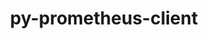 ---
title: "py-prometheus-client"
layout: cache
categories: [package, develop]
meta: {"compilers": ["gcc@=11.1.0", "gcc@=11.4.0", "oneapi@=2024.2.1"], "num_specs": 42, "num_specs_by_stack": {"data-vis-sdk": 7, "e4s": 7, "e4s-neoverse-v2": 7, "e4s-oneapi": 21, "root": 42}, "oss": ["ubuntu20.04", "ubuntu22.04"], "platforms": ["linux"], "stacks": ["data-vis-sdk", "e4s", "e4s-neoverse-v2", "e4s-oneapi", "root"], "targets": ["neoverse_v2", "x86_64_v3"], "versions": ["0.17.0"]}
spec_details: [{"compiler": "oneapi@=2024.2.1", "hash": "2e35wrtfqf7vtt2snq76bfcvrmjebu2g", "os": "ubuntu22.04", "platform": "linux", "size": "-", "stacks": ["e4s-oneapi", "root"], "target": "x86_64_v3", "variants": ["build_system=python_pip", "~twisted"], "versions": ["0.17.0"]}, {"compiler": "gcc@=11.4.0", "hash": "2h3hmykmp2gdwcl5vzh656qaa3yckkp5", "os": "ubuntu22.04", "platform": "linux", "size": "-", "stacks": ["e4s-neoverse-v2", "root"], "target": "neoverse_v2", "variants": ["build_system=python_pip", "~twisted"], "versions": ["0.17.0"]}, {"compiler": "oneapi@=2024.2.1", "hash": "2zpmfswxzht7bav3v426trewnwhh3lri", "os": "ubuntu22.04", "platform": "linux", "size": "-", "stacks": ["e4s-oneapi", "root"], "target": "x86_64_v3", "variants": ["build_system=python_pip", "~twisted"], "versions": ["0.17.0"]}, {"compiler": "oneapi@=2024.2.1", "hash": "36dybvbtnoa5ae3m33bobmclh455aa5x", "os": "ubuntu22.04", "platform": "linux", "size": "-", "stacks": ["e4s-oneapi", "root"], "target": "x86_64_v3", "variants": ["build_system=python_pip", "~twisted"], "versions": ["0.17.0"]}, {"compiler": "oneapi@=2024.2.1", "hash": "46qftnmqeb34dbm4gncd5rcq5dvap6ev", "os": "ubuntu22.04", "platform": "linux", "size": "-", "stacks": ["e4s-oneapi", "root"], "target": "x86_64_v3", "variants": ["build_system=python_pip", "~twisted"], "versions": ["0.17.0"]}, {"compiler": "gcc@=11.1.0", "hash": "4xph6okaqdleaegjmpy4qm36llpxihpz", "os": "ubuntu20.04", "platform": "linux", "size": "-", "stacks": ["data-vis-sdk", "root"], "target": "x86_64_v3", "variants": ["build_system=python_pip", "~twisted"], "versions": ["0.17.0"]}, {"compiler": "oneapi@=2024.2.1", "hash": "6tkbkokymzkzcgfvhg4obr4qai7biqy5", "os": "ubuntu22.04", "platform": "linux", "size": "-", "stacks": ["e4s-oneapi", "root"], "target": "x86_64_v3", "variants": ["build_system=python_pip", "~twisted"], "versions": ["0.17.0"]}, {"compiler": "gcc@=11.4.0", "hash": "7jwtmwab7wpmh5kcmzrmauhvfo5qjbax", "os": "ubuntu22.04", "platform": "linux", "size": "-", "stacks": ["e4s-neoverse-v2", "root"], "target": "neoverse_v2", "variants": ["build_system=python_pip", "~twisted"], "versions": ["0.17.0"]}, {"compiler": "oneapi@=2024.2.1", "hash": "7uxmpr3sypr2qcchlplaho56ewfh75f3", "os": "ubuntu22.04", "platform": "linux", "size": "-", "stacks": ["e4s-oneapi", "root"], "target": "x86_64_v3", "variants": ["build_system=python_pip", "~twisted"], "versions": ["0.17.0"]}, {"compiler": "gcc@=11.4.0", "hash": "cadk3emirfy4ai2sln5fudq7cw346llz", "os": "ubuntu22.04", "platform": "linux", "size": "-", "stacks": ["e4s-neoverse-v2", "root"], "target": "neoverse_v2", "variants": ["build_system=python_pip", "~twisted"], "versions": ["0.17.0"]}, {"compiler": "gcc@=11.4.0", "hash": "dlufshpof6kccexpq3a7t76bcd7ejw6a", "os": "ubuntu22.04", "platform": "linux", "size": "-", "stacks": ["e4s", "root"], "target": "x86_64_v3", "variants": ["build_system=python_pip", "~twisted"], "versions": ["0.17.0"]}, {"compiler": "oneapi@=2024.2.1", "hash": "dqzyie3ve3h5rafykscvmgquvtvhu4xy", "os": "ubuntu22.04", "platform": "linux", "size": "-", "stacks": ["e4s-oneapi", "root"], "target": "x86_64_v3", "variants": ["build_system=python_pip", "~twisted"], "versions": ["0.17.0"]}, {"compiler": "gcc@=11.4.0", "hash": "ey5oz5rlhmf22va7lkfik5os5yz6zrrb", "os": "ubuntu22.04", "platform": "linux", "size": "-", "stacks": ["e4s", "root"], "target": "x86_64_v3", "variants": ["build_system=python_pip", "~twisted"], "versions": ["0.17.0"]}, {"compiler": "gcc@=11.4.0", "hash": "fx3psg6voqw6gn4b4cmo5exjv6hfas6q", "os": "ubuntu22.04", "platform": "linux", "size": "-", "stacks": ["e4s", "root"], "target": "x86_64_v3", "variants": ["build_system=python_pip", "~twisted"], "versions": ["0.17.0"]}, {"compiler": "gcc@=11.4.0", "hash": "gk4jh3lkma3tdsha6l47iwuwholgx5da", "os": "ubuntu22.04", "platform": "linux", "size": "-", "stacks": ["e4s", "root"], "target": "x86_64_v3", "variants": ["build_system=python_pip", "~twisted"], "versions": ["0.17.0"]}, {"compiler": "oneapi@=2024.2.1", "hash": "gpvk26sjpeygpbislpvwotmxppsshwak", "os": "ubuntu22.04", "platform": "linux", "size": "-", "stacks": ["e4s-oneapi", "root"], "target": "x86_64_v3", "variants": ["build_system=python_pip", "~twisted"], "versions": ["0.17.0"]}, {"compiler": "oneapi@=2024.2.1", "hash": "ha2rigyvscos3qq5564smcytgmubpalr", "os": "ubuntu22.04", "platform": "linux", "size": "-", "stacks": ["e4s-oneapi", "root"], "target": "x86_64_v3", "variants": ["build_system=python_pip", "~twisted"], "versions": ["0.17.0"]}, {"compiler": "gcc@=11.1.0", "hash": "hmxnxehgloegmyn2d55kuurun3wi7a2d", "os": "ubuntu20.04", "platform": "linux", "size": "-", "stacks": ["data-vis-sdk", "root"], "target": "x86_64_v3", "variants": ["build_system=python_pip", "~twisted"], "versions": ["0.17.0"]}, {"compiler": "gcc@=11.4.0", "hash": "i4dddvwvq4kt737ehcdo74edzfjsvu5p", "os": "ubuntu22.04", "platform": "linux", "size": "-", "stacks": ["e4s", "root"], "target": "x86_64_v3", "variants": ["build_system=python_pip", "~twisted"], "versions": ["0.17.0"]}, {"compiler": "oneapi@=2024.2.1", "hash": "ks37rlzo4sxyyinu7uvwehrb2aybrmq4", "os": "ubuntu22.04", "platform": "linux", "size": "-", "stacks": ["e4s-oneapi", "root"], "target": "x86_64_v3", "variants": ["build_system=python_pip", "~twisted"], "versions": ["0.17.0"]}, {"compiler": "oneapi@=2024.2.1", "hash": "kzdw6gm6px3rgffdbjf5btevi42wqjiq", "os": "ubuntu22.04", "platform": "linux", "size": "-", "stacks": ["e4s-oneapi", "root"], "target": "x86_64_v3", "variants": ["build_system=python_pip", "~twisted"], "versions": ["0.17.0"]}, {"compiler": "oneapi@=2024.2.1", "hash": "ld3qtnsjpzindi254texgrihs2janork", "os": "ubuntu22.04", "platform": "linux", "size": "-", "stacks": ["e4s-oneapi", "root"], "target": "x86_64_v3", "variants": ["build_system=python_pip", "~twisted"], "versions": ["0.17.0"]}, {"compiler": "gcc@=11.4.0", "hash": "mjj3os65rzfbvfwdhugyx7jm74dwvpbb", "os": "ubuntu22.04", "platform": "linux", "size": "-", "stacks": ["e4s-neoverse-v2", "root"], "target": "neoverse_v2", "variants": ["build_system=python_pip", "~twisted"], "versions": ["0.17.0"]}, {"compiler": "oneapi@=2024.2.1", "hash": "mt4qid5v4s62ukg6lcucjuvlqnzvqqyc", "os": "ubuntu22.04", "platform": "linux", "size": "-", "stacks": ["e4s-oneapi", "root"], "target": "x86_64_v3", "variants": ["build_system=python_pip", "~twisted"], "versions": ["0.17.0"]}, {"compiler": "oneapi@=2024.2.1", "hash": "n56w3fd6odnssntipzkvkx2eozv22tsd", "os": "ubuntu22.04", "platform": "linux", "size": "-", "stacks": ["e4s-oneapi", "root"], "target": "x86_64_v3", "variants": ["build_system=python_pip", "~twisted"], "versions": ["0.17.0"]}, {"compiler": "gcc@=11.4.0", "hash": "ncxrs2yx22jdzy7x562ubveaqru2em4j", "os": "ubuntu22.04", "platform": "linux", "size": "-", "stacks": ["e4s-neoverse-v2", "root"], "target": "neoverse_v2", "variants": ["build_system=python_pip", "~twisted"], "versions": ["0.17.0"]}, {"compiler": "oneapi@=2024.2.1", "hash": "nsvnji2dvkesl2k3d26j4h7puz6hkf2g", "os": "ubuntu22.04", "platform": "linux", "size": "-", "stacks": ["e4s-oneapi", "root"], "target": "x86_64_v3", "variants": ["build_system=python_pip", "~twisted"], "versions": ["0.17.0"]}, {"compiler": "oneapi@=2024.2.1", "hash": "of7ihaq62fipofpcbkcasac66snthjvq", "os": "ubuntu22.04", "platform": "linux", "size": "-", "stacks": ["e4s-oneapi", "root"], "target": "x86_64_v3", "variants": ["build_system=python_pip", "~twisted"], "versions": ["0.17.0"]}, {"compiler": "oneapi@=2024.2.1", "hash": "pbp5ea36mzdbjskh32wsvmc5kbgpfwk2", "os": "ubuntu22.04", "platform": "linux", "size": "-", "stacks": ["e4s-oneapi", "root"], "target": "x86_64_v3", "variants": ["build_system=python_pip", "~twisted"], "versions": ["0.17.0"]}, {"compiler": "oneapi@=2024.2.1", "hash": "pitarqkrv35eapcmt3i2jvbo2zc57lvq", "os": "ubuntu22.04", "platform": "linux", "size": "-", "stacks": ["e4s-oneapi", "root"], "target": "x86_64_v3", "variants": ["build_system=python_pip", "~twisted"], "versions": ["0.17.0"]}, {"compiler": "gcc@=11.1.0", "hash": "pxswxgouwvdxzlmfkdnnsugocmujrpt4", "os": "ubuntu20.04", "platform": "linux", "size": "-", "stacks": ["data-vis-sdk", "root"], "target": "x86_64_v3", "variants": ["build_system=python_pip", "~twisted"], "versions": ["0.17.0"]}, {"compiler": "gcc@=11.4.0", "hash": "rdfjnhpy6uqqtcusquzm6zqhakrujvne", "os": "ubuntu22.04", "platform": "linux", "size": "-", "stacks": ["e4s-neoverse-v2", "root"], "target": "neoverse_v2", "variants": ["build_system=python_pip", "~twisted"], "versions": ["0.17.0"]}, {"compiler": "oneapi@=2024.2.1", "hash": "rztx5iscm2fgxitfzyuavjmqdehkdvii", "os": "ubuntu22.04", "platform": "linux", "size": "-", "stacks": ["e4s-oneapi", "root"], "target": "x86_64_v3", "variants": ["build_system=python_pip", "~twisted"], "versions": ["0.17.0"]}, {"compiler": "gcc@=11.4.0", "hash": "thb2v7zxbmn6cz7vl7chyelpphosmskn", "os": "ubuntu22.04", "platform": "linux", "size": "-", "stacks": ["e4s", "root"], "target": "x86_64_v3", "variants": ["build_system=python_pip", "~twisted"], "versions": ["0.17.0"]}, {"compiler": "oneapi@=2024.2.1", "hash": "vxxmqb3fvvamgjkgrcfs7nn4ffmcaems", "os": "ubuntu22.04", "platform": "linux", "size": "-", "stacks": ["e4s-oneapi", "root"], "target": "x86_64_v3", "variants": ["build_system=python_pip", "~twisted"], "versions": ["0.17.0"]}, {"compiler": "gcc@=11.1.0", "hash": "w34u5t6dlsqjmx5z27yixfiiviqjs37o", "os": "ubuntu20.04", "platform": "linux", "size": "-", "stacks": ["data-vis-sdk", "root"], "target": "x86_64_v3", "variants": ["build_system=python_pip", "~twisted"], "versions": ["0.17.0"]}, {"compiler": "gcc@=11.4.0", "hash": "w4ohfctu2d6qsqob6prmp4qo7m7363gm", "os": "ubuntu22.04", "platform": "linux", "size": "-", "stacks": ["e4s-neoverse-v2", "root"], "target": "neoverse_v2", "variants": ["build_system=python_pip", "~twisted"], "versions": ["0.17.0"]}, {"compiler": "gcc@=11.1.0", "hash": "w6gsjgewikrxucu7crzycsvahpazc5dk", "os": "ubuntu20.04", "platform": "linux", "size": "-", "stacks": ["data-vis-sdk", "root"], "target": "x86_64_v3", "variants": ["build_system=python_pip", "~twisted"], "versions": ["0.17.0"]}, {"compiler": "oneapi@=2024.2.1", "hash": "w6oyfz5w5wfus3zpcicmdhhqdc64ple4", "os": "ubuntu22.04", "platform": "linux", "size": "-", "stacks": ["e4s-oneapi", "root"], "target": "x86_64_v3", "variants": ["build_system=python_pip", "~twisted"], "versions": ["0.17.0"]}, {"compiler": "gcc@=11.4.0", "hash": "wwyqunhlf7evti7r62rpmdbt3rxtzp7j", "os": "ubuntu22.04", "platform": "linux", "size": "-", "stacks": ["e4s", "root"], "target": "x86_64_v3", "variants": ["build_system=python_pip", "~twisted"], "versions": ["0.17.0"]}, {"compiler": "gcc@=11.1.0", "hash": "z7cy3tttum2utx4cy2ah3cyrsr2iqhjz", "os": "ubuntu20.04", "platform": "linux", "size": "-", "stacks": ["data-vis-sdk", "root"], "target": "x86_64_v3", "variants": ["build_system=python_pip", "~twisted"], "versions": ["0.17.0"]}, {"compiler": "gcc@=11.1.0", "hash": "zfekdhbd5w5oaouw4vy2whdrgzxjfizp", "os": "ubuntu20.04", "platform": "linux", "size": "-", "stacks": ["data-vis-sdk", "root"], "target": "x86_64_v3", "variants": ["build_system=python_pip", "~twisted"], "versions": ["0.17.0"]}]
---